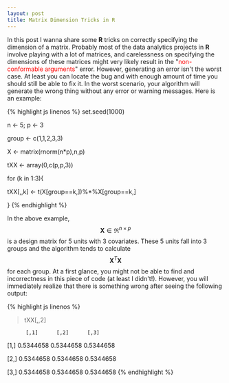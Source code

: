 ```yaml
---
layout: post
title: Matrix Dimension Tricks in R
---
```


In this post I wanna share some **R** tricks on correctly specifying the dimension of a matrix. Probably most of the data analytics projects in **R** involve playing with a lot of matrices, and carelessness on specifying the dimensions of these matrices might very likely result in the "<font color="red">non-conformable arguments</font>" error. However, generating an error isn't the worst case. At least you can locate the bug and with enough amount of time you should still be able to fix it. In the worst scenario, your algorithm will generate the wrong thing without any error or warning messages. Here is an example:

{% highlight js linenos %}
set.seed(1000)

n <- 5; p <- 3

group <- c(1,1,2,3,3)

X <- matrix(rnorm(n*p),n,p)

tXX <- array(0,c(p,p,3))

for (k in 1:3){

  tXX[,,k] <- t(X[group==k,])%*%X[group==k,]

}
{% endhighlight %}

In the above example, $$\boldsymbol{X}\in\Re^{n\times p}$$ is a design matrix for 5 units with 3 covariates. These 5 units fall into 3 groups and the algorithm tends to calculate $$\boldsymbol{X}^{T}\boldsymbol{X}$$ for each group. At a first glance, you might not be able to find and incorrectness in this piece of code (at least I didn't!). However, you will immediately realize that there is something wrong after seeing the following output:

{% highlight js linenos %}
> tXX[,,2]

          [,1]      [,2]      [,3]

[1,] 0.5344658 0.5344658 0.5344658

[2,] 0.5344658 0.5344658 0.5344658

[3,] 0.5344658 0.5344658 0.5344658
{% endhighlight %}
